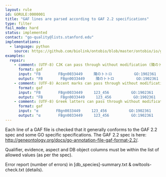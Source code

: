 ```yaml
---
layout: rule
id: GORULE:0000001
title: "GAF lines are parsed according to GAF 2.2 specifications"
type: filter
fail_mode: hard
status: implemented
contact: "go-quality@lists.stanford.edu"
implementations:
  - language: python
    source: https://github.com/biolink/ontobio/blob/master/ontobio/io/gafparser.py
examples:
  repair:
    - comment: (UTF-8) CJK can pass through without modification (隣のトトロ)
      format: gaf
      input: "FB        FBgn0033449     隣のトトロ          GO:1902361      FB:FBrf0202953|GO_REF:0000024   ISS     UniProtKB:Q05516        F                       protein taxon:7227      20171127        FlyBase"
      output: "FB        FBgn0033449     隣のトトロ          GO:1902361      FB:FBrf0202953|GO_REF:0000024   ISS     UniProtKB:Q05516        F                       protein taxon:7227      20171127        FlyBase"
    - comment: (UTF-8) Accent marks can pass through without modification (Astérix_le_Gaulois)
      format: gaf
      input: "FB        FBgn0033449     123_456          GO:1902361      FB:FBrf0202953|GO_REF:0000024   ISS     UniProtKB:Q05516        F                       protein taxon:7227      20171127        Astérix_le_Gaulois"
      output: "FB        FBgn0033449     123_456          GO:1902361      FB:FBrf0202953|GO_REF:0000024   ISS     UniProtKB:Q05516        F                       protein taxon:7227      20171127        Astérix_le_Gaulois"
    - comment: (UTF-8) Greek latters can pass through without modification (αΩ)
      format: gaf
      input: "α        FBgn0033449     123_456          GO:1902361      FB:FBrf0202953|GO_REF:0000024   ISS     UniProtKB:Q05516        F                       protein taxon:7227      20171127        Ω"
      output: "α        FBgn0033449     123_456          GO:1902361      FB:FBrf0202953|GO_REF:0000024   ISS     UniProtKB:Q05516        F                       protein taxon:7227      20171127        Ω"
---
```

Each line of a GAF file is checked that it generally conforms to the GAF 2.2 spec and some
GO specific specifications. The GAF 2.2 spec is here: http://geneontology.org/docs/go-annotation-file-gaf-format-2.2/.

Qualifier, evidence, aspect and DB object columns must be within the list of allowed values
(as per the spec).

Error report (number of errors) in [db_species]-summary.txt & owltools-check.txt (details).
